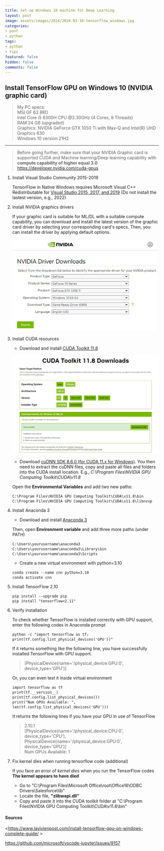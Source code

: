 ```yaml
---
title: Set-up Windows 10 machine for Deep Learning
layout: post
image: assets/images/2024/2024-03-10-tensorflow_windows.jpg
categories:
- post
- python
tags:
- python
- tips
featured: false
hidden: false
comments: false
---
```


## Install TensorFlow GPU on Windows 10 (NVIDIA graphic card)

> 
> My PC specs:   
> MSI GF 63 8RD    
> Intel Core i5 8300H CPU @2.30GHz (4 Cores, 8 Threads)   
> RAM 24 GB (upgraded)   
> Graphics: NVIDIA GeForce GTX 1050 Ti with Max-Q and Intel(R) UHD Graphics 630   
> Windows 10 version 21H2

<hr>  


> Before going further, make sure that your NVIDIA Graphic card is supported CUDA and Machine learning/Deep learning capability with **compute capability of higher equal 3.0** <https://developer.nvidia.com/cuda-gpus>  


1. Install Visual Studio Community 2015-2019 

    TensorFlow in Native Windows requires Microsoft Visual C++ Redistributable for [Visual Studio 2015, 2017, and 2019](https://download.visualstudio.microsoft.com/download/pr/4100b84d-1b4d-487d-9f89-1354a7138c8f/5B0CBB977F2F5253B1EBE5C9D30EDBDA35DBD68FB70DE7AF5FAAC6423DB575B5/VC_redist.x64.exe) (Do not install the lastest version, e.g., 2022)


2. Install NVIDIA graphics drivers  

    If your graphic card is suitable for ML/DL with a suitable compute capability, you can download and install the latest version of the graphic card driver by selecting your corresponding card's specs. Then, you can install the driver by applying default options.  

    ![Download NVIDIA graphic driver](/assets/images/2024/2024-03-10-image_01.jpg)  


3. Install CUDA resources  

    - Download and install [CUDA Toolkit 11.8](https://developer.nvidia.com/cuda-11-8-0-download-archive?target_os=Windows&target_arch=x86_64&target_version=10&target_type=exe_local)   

    ![Cuda Toolkit 11.8](/assets/images/2024/2024-03-10-image_02.jpg)  
    
    - Download [cuDNN SDK 8.6.0 (for CUDA 11.x for Windows)](https://developer.nvidia.com/rdp/cudnn-archive). You then need to extract the cuDNN files, copy and paste all files and folders into the CUDA install location. E.g., *C:\Program Files\NVIDIA GPU Computing Toolkit\CUDA\v11.8*   

    Open the **Environmental Variables** and add two new paths:   
    ```
    C:\Program Files\NVIDIA GPU Computing Toolkit\CUDA\v11.8\bin   
    C:\Program Files\NVIDIA GPU Computing Toolkit\CUDA\v11.8\libnvvp   
    ```

4. Install Anaconda 3  

    - Download and install [Anaconda 3](https://www.anaconda.com/download#downloads)  

    Then, open **Environment variable** and add three more paths (under PATH)   
    ```
    C:\Users\yourusername\anaconda3   
    C:\Users\yourusername\anaconda3\Library\bin   
    C:\Users\yourusername\anaconda3\Scripts   
    ```

    - Create a new virtual environment with python=3.10   

    ```
    conda create --name cnn python=3.10   
    conda activate cnn   
    ```


5. Install TensorFlow 2.10   

    ```
    pip install --upgrade pip   
    pip install "tensorflow<2.11"   

    ```

6. Verify installation   

    To check whether TensorFlow is installed correctly with GPU support, enter the following codes in Anaconda prompt
    ```
    python -c "import tensorflow as tf; print(tf.config.list_physical_devices('GPU'))"
    ```

    If it returns something like the following line, you have successfully installed TensorFlow with GPU support.  
    > [PhysicalDevice(name='/physical_device:GPU:0', device_type='GPU')]   

    Or, you can even test it inside virtual environment 
    ```
    import tensorflow as tf  
    print(tf.__version__)  
    print(tf.config.list_physical_devices())  
    print("Num GPUs Available: ", len(tf.config.list_physical_devices('GPU')))  
    ```

    It returns the following lines if you have your GPU in use of TensorFlow  

    > 2.10.1   
    > [PhysicalDevice(name='/physical_device:CPU:0', device_type='CPU'), PhysicalDevice(name='/physical_device:GPU:0', device_type='GPU')]   
    > Num GPUs Available:  1   


7. Fix kernel dies when running tensorflow code (additional)

    If you face an error of *kernel dies* when you run the TensorFlow codes **The kernel appears to have died**   

    - Go to "C:\Program Files\Microsoft Office\root\Office16\ODBC Drivers\Salesforce\lib"   
    - Locate the file, **"zlibwapi.dll"**   
    - Copy and paste it into the CUDA toolkit folder at "C:\Program Files\NVIDIA GPU Computing Toolkit\CUDA\v11.6\bin"   



#### Sources

<https://www.lavivienpost.com/install-tensorflow-gpu-on-windows-complete-guide/ >  

<https://github.com/microsoft/vscode-jupyter/issues/9157>



